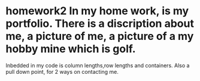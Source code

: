 # homework2 In my home work, is my portfolio. There is a discription about me, a picture of me, a picture of a my hobby mine which is golf.
Inbedded in my code is column lengths,row lengths and containers. Also a pull down point, for 2 ways on contacting me.
